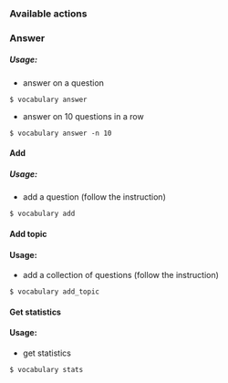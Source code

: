 ### Available actions

### Answer

##### Usage:
- answer on a question
```
$ vocabulary answer
```
- answer on 10 questions in a row
```
$ vocabulary answer -n 10
```

#### Add

##### Usage:
- add a question (follow the instruction)
```
$ vocabulary add
```

#### Add topic

#### Usage:
- add a collection of questions (follow the instruction)
```
$ vocabulary add_topic
```

#### Get statistics

#### Usage:
- get statistics
```
$ vocabulary stats
```